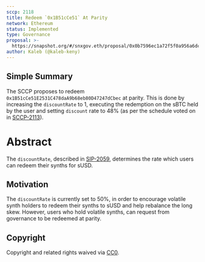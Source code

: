 ```yaml
---
sccp: 2118
title: Redeem `0x1B51cCe51` At Parity
network: Ethereum
status: Implemented
type: Governance
proposal: >-
  https://snapshot.org/#/snxgov.eth/proposal/0x0b7596ec1a72f5f0a956a6dcee05c012a1a37a3e31def7da2ec62eb3dab8ab0c
author: Kaleb (@kaleb-keny)
---
```


## Simple Summary

The SCCP proposes to redeem `0x1B51cCe51E2531C478daA9b68eb80D47247dCbec` at parity. This is done by increasing the `discountRate` to 1, executing the redemption on the sBTC held by the user and setting `discount` rate to 48% (as per the schedule voted on in [SCCP-2113](https://sips.synthetix.io/sccp/sccp-2113/)).

# Abstract

The `discountRate`, described in [SIP-2059](https://sips.synthetix.io/sips/sip-2059/),  determines the rate which users can redeem their synths for sUSD.

## Motivation

The `discountRate` is currently set to 50%, in order to encourage volatile synth holders to redeem their synths to sUSD and help rebalance the long skew. However, users who hold volatile synths, can request from governance to be redeemed at parity.

## Copyright

Copyright and related rights waived via [CC0](https://creativecommons.org/publicdomain/zero/1.0/).
